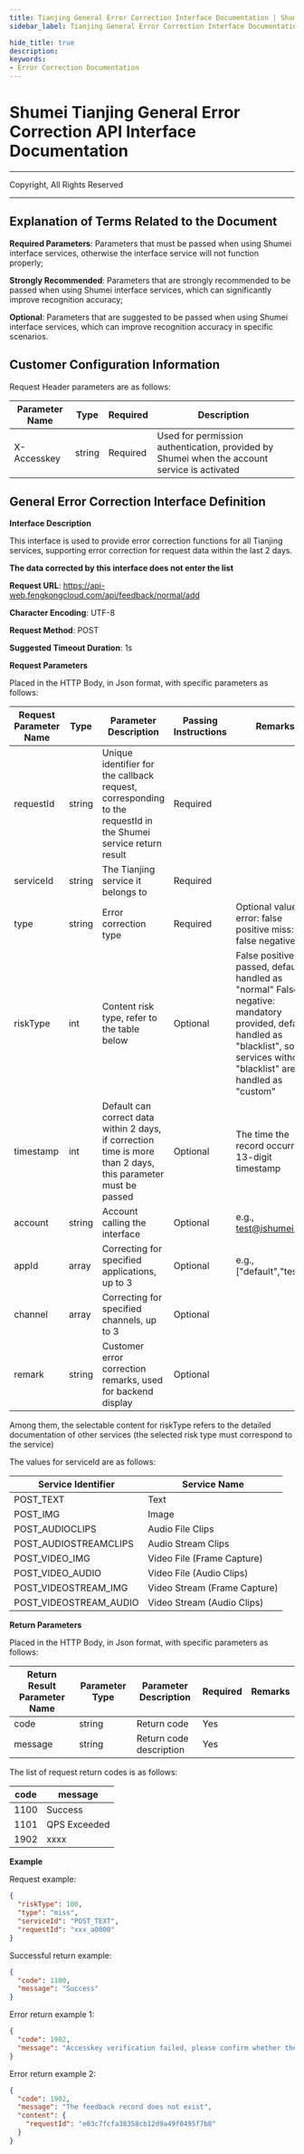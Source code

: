 ```yaml
---
title: Tianjing General Error Correction Interface Documentation | Shumei
sidebar_label: Tianjing General Error Correction Interface Documentation

hide_title: true
description: 
keywords:
- Error Correction Documentation
---
```


# Shumei Tianjing General Error Correction API Interface Documentation

---

Copyright, All Rights Reserved

---

## Explanation of Terms Related to the Document

**Required Parameters**: Parameters that must be passed when using Shumei interface services, otherwise the interface service will not function properly;

**Strongly Recommended**: Parameters that are strongly recommended to be passed when using Shumei interface services, which can significantly improve recognition accuracy;

**Optional**: Parameters that are suggested to be passed when using Shumei interface services, which can improve recognition accuracy in specific scenarios.

## Customer Configuration Information

Request Header parameters are as follows:

| **Parameter Name** | **Type** | **Required** | **Description**                        |
| ------------------ | -------- | ------------ | -------------------------------------- |
| X-Accesskey        | string   | Required     | Used for permission authentication, provided by Shumei when the account service is activated |

## General Error Correction Interface Definition

**Interface Description**

This interface is used to provide error correction functions for all Tianjing services, supporting error correction for request data within the last 2 days.

**The data corrected by this interface does not enter the list**

**Request URL**: https://api-web.fengkongcloud.com/api/feedback/normal/add

**Character Encoding**: UTF-8

**Request Method**: POST

**Suggested Timeout Duration**: 1s

**Request Parameters**

Placed in the HTTP Body, in Json format, with specific parameters as follows:

| **Request Parameter Name** | **Type** | **Parameter Description**                                      | **Passing Instructions** | **Remarks**                                                                                       |
| -------------------------- | -------- | -------------------------------------------------------------- | ------------------------ | ---------------------------------------------------------------------------------------------- |
| requestId                  | string   | Unique identifier for the callback request, corresponding to the requestId in the Shumei service return result | Required                |                                                                                                |
| serviceId                  | string   | The Tianjing service it belongs to                              | Required                |                                                                                                |
| type                       | string   | Error correction type                                           | Required                | Optional values: error: false positive miss: false negative                                     |
| riskType                   | int      | Content risk type, refer to the table below                     | Optional                | False positive: not passed, default handled as "normal" False negative: mandatory provided, default handled as "blacklist", some services without "blacklist" are handled as "custom" |
| timestamp                  | int      | Default can correct data within 2 days, if correction time is more than 2 days, this parameter must be passed | Optional                | The time the record occurred, 13-digit timestamp                                                |
| account                    | string   | Account calling the interface                                   | Optional                | e.g., test@ishumei.com                                                                           |
| appId                      | array    | Correcting for specified applications, up to 3                  | Optional                | e.g., ["default","test"]                                                                         |
| channel                    | array    | Correcting for specified channels, up to 3                      | Optional                |                                                                                                |
| remark                     | string   | Customer error correction remarks, used for backend display     | Optional                |                                                                                                |

Among them, the selectable content for riskType refers to the detailed documentation of other services (the selected risk type must correspond to the service)

The values for serviceId are as follows:

| **Service Identifier**     | **Service Name**       |
| -------------------------- | ---------------------- |
| POST_TEXT                  | Text                   |
| POST_IMG                   | Image                  |
| POST_AUDIOCLIPS            | Audio File Clips       |
| POST_AUDIOSTREAMCLIPS      | Audio Stream Clips     |
| POST_VIDEO_IMG             | Video File (Frame Capture) |
| POST_VIDEO_AUDIO           | Video File (Audio Clips) |
| POST_VIDEOSTREAM_IMG       | Video Stream (Frame Capture) |
| POST_VIDEOSTREAM_AUDIO     | Video Stream (Audio Clips) |

**Return Parameters**

Placed in the HTTP Body, in Json format, with specific parameters as follows:

| **Return Result Parameter Name** | **Parameter Type** | **Parameter Description** | **Required** | **Remarks** |
| -------------------------------- | ------------------ | ------------------------- | ------------ | ----------- |
| code                             | string             | Return code               | Yes          |             |
| message                          | string             | Return code description   | Yes          |             |

The list of request return codes is as follows:

| **code** | **message** |
| -------- | ----------- |
| 1100     | Success     |
| 1101     | QPS Exceeded |
| 1902     | xxxx        |

**Example**

Request example:
```json
{
  "riskType": 100,
  "type": "miss",
  "serviceId": "POST_TEXT",
  "requestId": "xxx_a0000"
}
```

Successful return example:
```json
{
  "code": 1100,
  "message": "Success"
}
```

Error return example 1:
```json
{
  "code": 1902,
  "message": "Accesskey verification failed, please confirm whether the Accesskey is correct"
}
```

Error return example 2:
```json
{
  "code": 1902,
  "message": "The feedback record does not exist",
  "content": {
    "requestId": "e03c7fcfa38358cb12d9a49f0495f7b8"
  }
}
```
